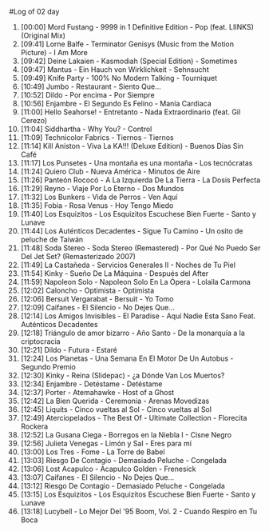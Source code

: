 #Log of 02 day

1. [00:00] Mord Fustang - 9999 in 1 Definitive Edition - Pop (feat. LIINKS) (Original Mix)
1. [09:41] Lorne Balfe - Terminator Genisys (Music from the Motion Picture) - I Am More
1. [09:42] Deine Lakaien - Kasmodiah (Special Edition) - Sometimes
1. [09:47] Mantus - Ein Hauch von Wirklichkeit - Sehnsucht
1. [09:49] Knife Party - 100% No Modern Talking - Tourniquet
1. [10:49] Jumbo - Restaurant - Siento Que...
1. [10:52] Dildo - Por encima - Por Siempre
1. [10:56] Enjambre - El Segundo Es Felino - Manía Cardiaca
1. [11:00] Hello Seahorse! - Entretanto - Nada Extraordinario (feat. Gil Cerezo)
1. [11:04] Siddhartha - Why You? - Control
1. [11:09] Technicolor Fabrics - Tiernos - Tiernos
1. [11:14] Kill Aniston - Viva La KA!!! (Deluxe Edition) - Buenos Días Sin Café
1. [11:17] Los Punsetes - Una montaña es una montaña - Los tecnócratas
1. [11:24] Quiero Club - Nueva América - Minutos de Aire
1. [11:26] Panteón Rococó - A La Izquierda De La Tierra - La Dosis Perfecta
1. [11:29] Reyno - Viaje Por Lo Eterno - Dos Mundos
1. [11:32] Los Bunkers - Vida de Perros - Ven Aquí
1. [11:35] Fobia - Rosa Venus - Hoy Tengo Miedo
1. [11:40] Los Esquizitos - Los Esquizitos Escuchese Bien Fuerte - Santo y Lunave
1. [11:44] Los Auténticos Decadentes - Sigue Tu Camino - Un osito de peluche de Taiwán
1. [11:48] Soda Stereo - Soda Stereo (Remastered) - Por Qué No Puedo Ser Del Jet Set? (Remasterizado 2007)
1. [11:49] La Castañeda - Servicios Generales II - Noches de Tu Piel
1. [11:54] Kinky - Sueño De La Máquina - Después del After
1. [11:59] Napoleon Solo - Napoleon Solo En La Ópera - Lolaila Carmona
1. [12:02] Caloncho - Optimista - Optimista
1. [12:06] Bersuit Vergarabat - Bersuit - Yo Tomo
1. [12:09] Caifanes - El Silencio - No Dejes Que...
1. [12:14] Los Amigos Invisibles - El Paradise - Aquí Nadie Esta Sano Feat. Auténticos Decadentes
1. [12:18] Triángulo de amor bizarro - Año Santo - De la monarquía a la criptocracia
1. [12:21] Dildo - Futura - Estaré
1. [12:24] Los Planetas - Una Semana En El Motor De Un Autobus - Segundo Premio
1. [12:30] Kinky - Reina (Slidepac) - ¿a Dónde Van Los Muertos?
1. [12:34] Enjambre - Detéstame - Detéstame
1. [12:37] Porter - Atemahawke - Host of a Ghost
1. [12:42] La Bien Querida - Ceremonia - Arenas Movedizas
1. [12:45] Liquits - Cinco vueltas al Sol - Cinco vueltas al Sol
1. [12:49] Aterciopelados - The Best Of - Ultimate Collection - Florecita Rockera
1. [12:52] La Gusana Ciega - Borregos en la Niebla I - Cisne Negro
1. [12:56] Julieta Venegas - Limón y Sal - Eres para mí
1. [13:00] Los Tres - Fome - La Torre de Babel
1. [13:03] Riesgo De Contagio - Demasiado Peluche - Congelada
1. [13:06] Lost Acapulco - Acapulco Golden - Frenesick
1. [13:07] Caifanes - El Silencio - No Dejes Que...
1. [13:12] Riesgo De Contagio - Demasiado Peluche - Congelada
1. [13:15] Los Esquizitos - Los Esquizitos Escuchese Bien Fuerte - Santo y Lunave
1. [13:18] Lucybell - Lo Mejor Del '95 Boom, Vol. 2 - Cuando Respiro en Tu Boca
